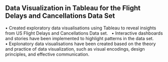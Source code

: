 Data Visualization in Tableau for the Flight Delays and Cancellations Data Set    
---------------------------------------------------------------------------------     
• Created exploratory data visualisations using Tableau to reveal insights from US Flight Delays and Cancellations Data set.       
• Interactive dashboards and stories have been implemented to highlight patterns in the data set.      
• Explonatory data visualisations have been created based on the theory and practice of data visualization, such as visual encodings, design principles, and effective communication.
